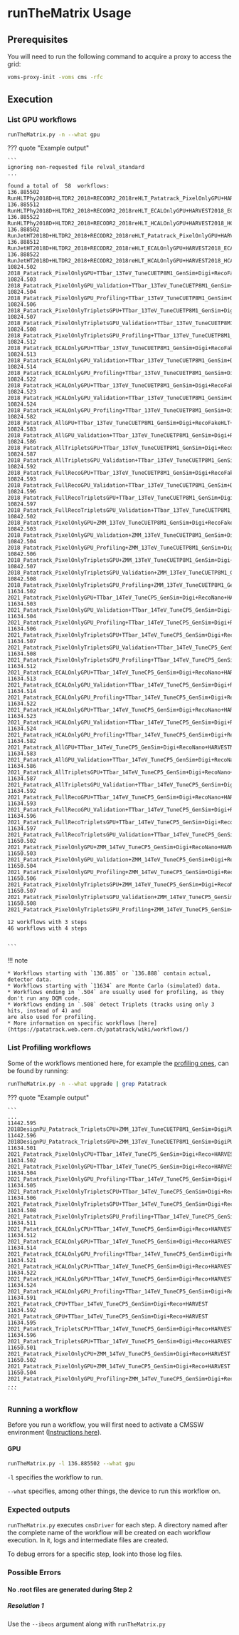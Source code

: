 # runTheMatrix Usage

## Prerequisites

You will need to run the following command to acquire a proxy to access the grid:

```bash
voms-proxy-init -voms cms -rfc
```

## Execution

### List GPU workflows

``` sh
runTheMatrix.py -n --what gpu
```

??? quote "Example output"

	```
	ignoring non-requested file relval_standard
	...
	
	found a total of  58  workflows:
	136.885502 RunHLTPhy2018D+HLTDR2_2018+RECODR2_2018reHLT_Patatrack_PixelOnlyGPU+HARVEST2018_pixelTrackingOnly
	136.885512 RunHLTPhy2018D+HLTDR2_2018+RECODR2_2018reHLT_ECALOnlyGPU+HARVEST2018_ECALOnly 
	136.885522 RunHLTPhy2018D+HLTDR2_2018+RECODR2_2018reHLT_HCALOnlyGPU+HARVEST2018_HCALOnly 
	136.888502 RunJetHT2018D+HLTDR2_2018+RECODR2_2018reHLT_Patatrack_PixelOnlyGPU+HARVEST2018_pixelTrackingOnly 
	136.888512 RunJetHT2018D+HLTDR2_2018+RECODR2_2018reHLT_ECALOnlyGPU+HARVEST2018_ECALOnly 
	136.888522 RunJetHT2018D+HLTDR2_2018+RECODR2_2018reHLT_HCALOnlyGPU+HARVEST2018_HCALOnly 
	10824.502 2018_Patatrack_PixelOnlyGPU+TTbar_13TeV_TuneCUETP8M1_GenSim+Digi+RecoFakeHLT+HARVESTFakeHLT 
	10824.503 2018_Patatrack_PixelOnlyGPU_Validation+TTbar_13TeV_TuneCUETP8M1_GenSim+Digi+RecoFakeHLT+HARVESTFakeHLT 
	10824.504 2018_Patatrack_PixelOnlyGPU_Profiling+TTbar_13TeV_TuneCUETP8M1_GenSim+Digi+RecoFakeHLT 
	10824.506 2018_Patatrack_PixelOnlyTripletsGPU+TTbar_13TeV_TuneCUETP8M1_GenSim+Digi+RecoFakeHLT+HARVESTFakeHLT 
	10824.507 2018_Patatrack_PixelOnlyTripletsGPU_Validation+TTbar_13TeV_TuneCUETP8M1_GenSim+Digi+RecoFakeHLT+HARVESTFakeHLT 
	10824.508 2018_Patatrack_PixelOnlyTripletsGPU_Profiling+TTbar_13TeV_TuneCUETP8M1_GenSim+Digi+RecoFakeHLT 
	10824.512 2018_Patatrack_ECALOnlyGPU+TTbar_13TeV_TuneCUETP8M1_GenSim+Digi+RecoFakeHLT+HARVESTFakeHLT 
	10824.513 2018_Patatrack_ECALOnlyGPU_Validation+TTbar_13TeV_TuneCUETP8M1_GenSim+Digi+RecoFakeHLT+HARVESTFakeHLT 
	10824.514 2018_Patatrack_ECALOnlyGPU_Profiling+TTbar_13TeV_TuneCUETP8M1_GenSim+Digi+RecoFakeHLT 
	10824.522 2018_Patatrack_HCALOnlyGPU+TTbar_13TeV_TuneCUETP8M1_GenSim+Digi+RecoFakeHLT+HARVESTFakeHLT 
	10824.523 2018_Patatrack_HCALOnlyGPU_Validation+TTbar_13TeV_TuneCUETP8M1_GenSim+Digi+RecoFakeHLT+HARVESTFakeHLT 
	10824.524 2018_Patatrack_HCALOnlyGPU_Profiling+TTbar_13TeV_TuneCUETP8M1_GenSim+Digi+RecoFakeHLT 
	10824.582 2018_Patatrack_AllGPU+TTbar_13TeV_TuneCUETP8M1_GenSim+Digi+RecoFakeHLT+HARVESTFakeHLT 
	10824.583 2018_Patatrack_AllGPU_Validation+TTbar_13TeV_TuneCUETP8M1_GenSim+Digi+RecoFakeHLT+HARVESTFakeHLT 
	10824.586 2018_Patatrack_AllTripletsGPU+TTbar_13TeV_TuneCUETP8M1_GenSim+Digi+RecoFakeHLT+HARVESTFakeHLT 
	10824.587 2018_Patatrack_AllTripletsGPU_Validation+TTbar_13TeV_TuneCUETP8M1_GenSim+Digi+RecoFakeHLT+HARVESTFakeHLT 
	10824.592 2018_Patatrack_FullRecoGPU+TTbar_13TeV_TuneCUETP8M1_GenSim+Digi+RecoFakeHLT+HARVESTFakeHLT 
	10824.593 2018_Patatrack_FullRecoGPU_Validation+TTbar_13TeV_TuneCUETP8M1_GenSim+Digi+RecoFakeHLT+HARVESTFakeHLT 
	10824.596 2018_Patatrack_FullRecoTripletsGPU+TTbar_13TeV_TuneCUETP8M1_GenSim+Digi+RecoFakeHLT+HARVESTFakeHLT 
	10824.597 2018_Patatrack_FullRecoTripletsGPU_Validation+TTbar_13TeV_TuneCUETP8M1_GenSim+Digi+RecoFakeHLT+HARVESTFakeHLT 
	10842.502 2018_Patatrack_PixelOnlyGPU+ZMM_13TeV_TuneCUETP8M1_GenSim+Digi+RecoFakeHLT+HARVESTFakeHLT 
	10842.503 2018_Patatrack_PixelOnlyGPU_Validation+ZMM_13TeV_TuneCUETP8M1_GenSim+Digi+RecoFakeHLT+HARVESTFakeHLT 
	10842.504 2018_Patatrack_PixelOnlyGPU_Profiling+ZMM_13TeV_TuneCUETP8M1_GenSim+Digi+RecoFakeHLT 
	10842.506 2018_Patatrack_PixelOnlyTripletsGPU+ZMM_13TeV_TuneCUETP8M1_GenSim+Digi+RecoFakeHLT+HARVESTFakeHLT
	10842.507 2018_Patatrack_PixelOnlyTripletsGPU_Validation+ZMM_13TeV_TuneCUETP8M1_GenSim+Digi+RecoFakeHLT+HARVESTFakeHLT 
	10842.508 2018_Patatrack_PixelOnlyTripletsGPU_Profiling+ZMM_13TeV_TuneCUETP8M1_GenSim+Digi+RecoFakeHLT 
	11634.502 2021_Patatrack_PixelOnlyGPU+TTbar_14TeV_TuneCP5_GenSim+Digi+RecoNano+HARVESTNano 
	11634.503 2021_Patatrack_PixelOnlyGPU_Validation+TTbar_14TeV_TuneCP5_GenSim+Digi+RecoNano+HARVESTNano 
	11634.504 2021_Patatrack_PixelOnlyGPU_Profiling+TTbar_14TeV_TuneCP5_GenSim+Digi+RecoNano 
	11634.506 2021_Patatrack_PixelOnlyTripletsGPU+TTbar_14TeV_TuneCP5_GenSim+Digi+RecoNano+HARVESTNano 
	11634.507 2021_Patatrack_PixelOnlyTripletsGPU_Validation+TTbar_14TeV_TuneCP5_GenSim+Digi+RecoNano+HARVESTNano 
	11634.508 2021_Patatrack_PixelOnlyTripletsGPU_Profiling+TTbar_14TeV_TuneCP5_GenSim+Digi+RecoNano 
	11634.512 2021_Patatrack_ECALOnlyGPU+TTbar_14TeV_TuneCP5_GenSim+Digi+RecoNano+HARVESTNano 
	11634.513 2021_Patatrack_ECALOnlyGPU_Validation+TTbar_14TeV_TuneCP5_GenSim+Digi+RecoNano+HARVESTNano 
	11634.514 2021_Patatrack_ECALOnlyGPU_Profiling+TTbar_14TeV_TuneCP5_GenSim+Digi+RecoNano 
	11634.522 2021_Patatrack_HCALOnlyGPU+TTbar_14TeV_TuneCP5_GenSim+Digi+RecoNano+HARVESTNano 
	11634.523 2021_Patatrack_HCALOnlyGPU_Validation+TTbar_14TeV_TuneCP5_GenSim+Digi+RecoNano+HARVESTNano 
	11634.524 2021_Patatrack_HCALOnlyGPU_Profiling+TTbar_14TeV_TuneCP5_GenSim+Digi+RecoNano 
	11634.582 2021_Patatrack_AllGPU+TTbar_14TeV_TuneCP5_GenSim+Digi+RecoNano+HARVESTNano 
	11634.583 2021_Patatrack_AllGPU_Validation+TTbar_14TeV_TuneCP5_GenSim+Digi+RecoNano+HARVESTNano 
	11634.586 2021_Patatrack_AllTripletsGPU+TTbar_14TeV_TuneCP5_GenSim+Digi+RecoNano+HARVESTNano 
	11634.587 2021_Patatrack_AllTripletsGPU_Validation+TTbar_14TeV_TuneCP5_GenSim+Digi+RecoNano+HARVESTNano 
	11634.592 2021_Patatrack_FullRecoGPU+TTbar_14TeV_TuneCP5_GenSim+Digi+RecoNano+HARVESTNano 
	11634.593 2021_Patatrack_FullRecoGPU_Validation+TTbar_14TeV_TuneCP5_GenSim+Digi+RecoNano+HARVESTNano 
	11634.596 2021_Patatrack_FullRecoTripletsGPU+TTbar_14TeV_TuneCP5_GenSim+Digi+RecoNano+HARVESTNano 
	11634.597 2021_Patatrack_FullRecoTripletsGPU_Validation+TTbar_14TeV_TuneCP5_GenSim+Digi+RecoNano+HARVESTNano 
	11650.502 2021_Patatrack_PixelOnlyGPU+ZMM_14TeV_TuneCP5_GenSim+Digi+RecoNano+HARVESTNano 
	11650.503 2021_Patatrack_PixelOnlyGPU_Validation+ZMM_14TeV_TuneCP5_GenSim+Digi+RecoNano+HARVESTNano 
	11650.504 2021_Patatrack_PixelOnlyGPU_Profiling+ZMM_14TeV_TuneCP5_GenSim+Digi+RecoNano 
	11650.506 2021_Patatrack_PixelOnlyTripletsGPU+ZMM_14TeV_TuneCP5_GenSim+Digi+RecoNano+HARVESTNano 
	11650.507 2021_Patatrack_PixelOnlyTripletsGPU_Validation+ZMM_14TeV_TuneCP5_GenSim+Digi+RecoNano+HARVESTNano
	11650.508 2021_Patatrack_PixelOnlyTripletsGPU_Profiling+ZMM_14TeV_TuneCP5_GenSim+Digi+RecoNano 
	
	12 workflows with 3 steps
	46 workflows with 4 steps


	```

!!! note

	* Workflows starting with `136.885` or `136.888` contain actual, detector data.
	* Workflows starting with `11634` are Monte Carlo (simulated) data.
	* Workflows ending in `.504` are usually used for profiling, as they don't run any DQM code.
	* Workflows ending in `.508` detect Triplets (tracks using only 3 hits, instead of 4) and
	are also used for profiling.
	* More information on specific workflows [here](https://patatrack.web.cern.ch/patatrack/wiki/workflows/)

### List Profiling workflows

Some of the workflows mentioned here, for example the [profiling ones](history.md#4-add-workflows-for-profiling-the-gpu-code-35540), can be found by running:

```sh
runTheMatrix.py -n --what upgrade | grep Patatrack
```

??? quote "Example output"

	```
	...
	11442.595 2018DesignPU_Patatrack_TripletsCPU+ZMM_13TeV_TuneCUETP8M1_GenSim+DigiPU+RecoFakeHLTPU+HARVESTFakeHLTPU 
	11442.596 2018DesignPU_Patatrack_TripletsGPU+ZMM_13TeV_TuneCUETP8M1_GenSim+DigiPU+RecoFakeHLTPU+HARVESTFakeHLTPU 
	11634.501 2021_Patatrack_PixelOnlyCPU+TTbar_14TeV_TuneCP5_GenSim+Digi+Reco+HARVEST 
	11634.502 2021_Patatrack_PixelOnlyGPU+TTbar_14TeV_TuneCP5_GenSim+Digi+Reco+HARVEST 
	11634.504 2021_Patatrack_PixelOnlyGPU_Profiling+TTbar_14TeV_TuneCP5_GenSim+Digi+Reco 
	11634.505 2021_Patatrack_PixelOnlyTripletsCPU+TTbar_14TeV_TuneCP5_GenSim+Digi+Reco+HARVEST 
	11634.506 2021_Patatrack_PixelOnlyTripletsGPU+TTbar_14TeV_TuneCP5_GenSim+Digi+Reco+HARVEST 
	11634.508 2021_Patatrack_PixelOnlyTripletsGPU_Profiling+TTbar_14TeV_TuneCP5_GenSim+Digi+Reco 
	11634.511 2021_Patatrack_ECALOnlyCPU+TTbar_14TeV_TuneCP5_GenSim+Digi+Reco+HARVEST 
	11634.512 2021_Patatrack_ECALOnlyGPU+TTbar_14TeV_TuneCP5_GenSim+Digi+Reco+HARVEST 
	11634.514 2021_Patatrack_ECALOnlyGPU_Profiling+TTbar_14TeV_TuneCP5_GenSim+Digi+Reco 
	11634.521 2021_Patatrack_HCALOnlyCPU+TTbar_14TeV_TuneCP5_GenSim+Digi+Reco+HARVEST 
	11634.522 2021_Patatrack_HCALOnlyGPU+TTbar_14TeV_TuneCP5_GenSim+Digi+Reco+HARVEST 
	11634.524 2021_Patatrack_HCALOnlyGPU_Profiling+TTbar_14TeV_TuneCP5_GenSim+Digi+Reco 
	11634.591 2021_Patatrack_CPU+TTbar_14TeV_TuneCP5_GenSim+Digi+Reco+HARVEST 
	11634.592 2021_Patatrack_GPU+TTbar_14TeV_TuneCP5_GenSim+Digi+Reco+HARVEST 
	11634.595 2021_Patatrack_TripletsCPU+TTbar_14TeV_TuneCP5_GenSim+Digi+Reco+HARVEST 
	11634.596 2021_Patatrack_TripletsGPU+TTbar_14TeV_TuneCP5_GenSim+Digi+Reco+HARVEST 
	11650.501 2021_Patatrack_PixelOnlyCPU+ZMM_14TeV_TuneCP5_GenSim+Digi+Reco+HARVEST 
	11650.502 2021_Patatrack_PixelOnlyGPU+ZMM_14TeV_TuneCP5_GenSim+Digi+Reco+HARVEST 
	11650.504 2021_Patatrack_PixelOnlyGPU_Profiling+ZMM_14TeV_TuneCP5_GenSim+Digi+Reco 
	...
	```

### Running a workflow

Before you run a workflow, you will first need to activate a
CMSSW environment ([Instructions here](../software.md)).

#### GPU

```bash
runTheMatrix.py -l 136.885502 --what gpu
```

`-l` specifies the workflow to run.

`--what` specifies, among other things, the device to run this workflow on.

### Expected outputs

`runTheMatrix.py` executes `cmsDriver` for each step. A directory named
after the complete name of the workflow will be created on each workflow execution.
In it, logs and intermediate files are created. 

To debug errors for a specific step, look into those log files.

### Possible Errors

#### No .root files are generated during Step 2

##### Resolution 1

Use the `--ibeos` argument along with `runTheMatrix.py`
